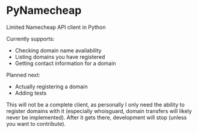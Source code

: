 PyNamecheap
===========

Limited Namecheap API client in Python

Currently supports:
 - Checking domain name availability
 - Listing domains you have registered
 - Getting contact information for a domain

Planned next:
 - Actually registering a domain
 - Adding tests

This will not be a complete client, as personally I only need the ability
to register domains with it (especially whoisguard, domain transfers will
likely never be implemented). After it gets there, development will stop 
(unless you want to contribute).


